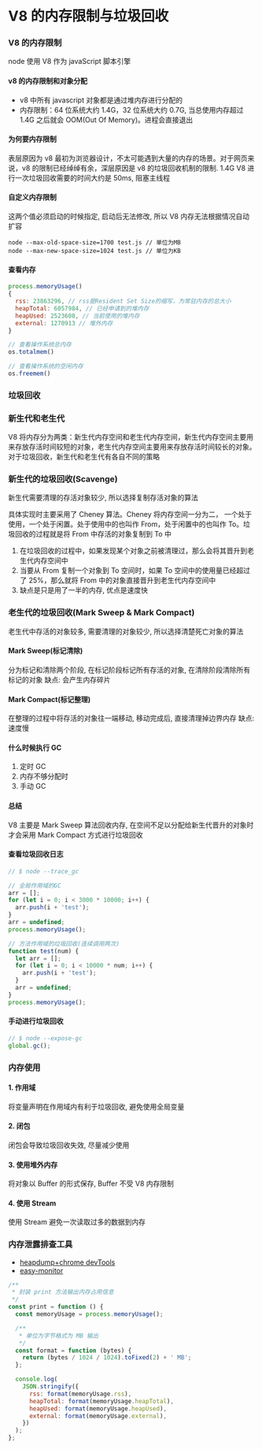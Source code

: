# V8 的内存限制与垃圾回收

### V8 的内存限制

node 使用 V8 作为 javaScript 脚本引擎

#### v8 的内存限制和对象分配

- v8 中所有 javascript 对象都是通过堆内存进行分配的
- 内存限制：64 位系统大约 1.4G，32 位系统大约 0.7G, 当总使用内存超过 1.4G 之后就会 OOM(Out Of Memory)。进程会直接退出

#### 为何要内存限制

表层原因为 v8 最初为浏览器设计，不太可能遇到大量的内存的场景。对于网页来说，v8 的限制已经绰绰有余，深层原因是 v8 的垃圾回收机制的限制.
1.4G V8 进行一次垃圾回收需要的时间大约是 50ms, 阻塞主线程

#### 自定义内存限制

这两个值必须启动的时候指定, 启动后无法修改, 所以 V8 内存无法根据情况自动扩容

```shell
node --max-old-space-size=1700 test.js // 单位为MB
node --max-new-space-size=1024 test.js // 单位为KB
```

#### 查看内存

```js
process.memoryUsage()
{
  rss: 23863296, // rss是Resident Set Size的缩写，为常驻内存的总大小
  heapTotal: 6057984, // 已经申请到的堆内存
  heapUsed: 2523608, // 当前使用的堆内存
  external: 1270913 // 堆外内存
}

// 查看操作系统总内存
os.totalmem()

// 查看操作系统的空闲内存
os.freemem()
```

### 垃圾回收

### 新生代和老生代

V8 将内存分为两类：新生代内存空间和老生代内存空间，新生代内存空间主要用来存放存活时间较短的对象，老生代内存空间主要用来存放存活时间较长的对象。对于垃圾回收，新生代和老生代有各自不同的策略

### 新生代的垃圾回收(Scavenge)

新生代需要清理的存活对象较少, 所以选择复制存活对象的算法

具体实现时主要采用了 Cheney 算法。Cheney 将内存空间一分为二， 一个处于使用，一个处于闲置。处于使用中的也叫作 From，处于闲置中的也叫作 To。垃圾回收的过程就是将 From 中存活的对象复制到 To 中

1. 在垃圾回收的过程中，如果发现某个对象之前被清理过，那么会将其晋升到老生代内存空间中
2. 当要从 From 复制一个对象到 To 空间时，如果 To 空间中的使用量已经超过了 25%，那么就将 From 中的对象直接晋升到老生代内存空间中
3. 缺点是只是用了一半的内存, 优点是速度快

### 老生代的垃圾回收(Mark Sweep & Mark Compact)

老生代中存活的对象较多, 需要清理的对象较少, 所以选择清楚死亡对象的算法

#### Mark Sweep(标记清除)

分为标记和清除两个阶段, 在标记阶段标记所有存活的对象, 在清除阶段清除所有标记的对象
缺点: 会产生内存碎片

#### Mark Compact(标记整理)

在整理的过程中将存活的对象往一端移动, 移动完成后, 直接清理掉边界内存
缺点: 速度慢

#### 什么时候执行 GC

1. 定时 GC
2. 内存不够分配时
3. 手动 GC

#### 总结

V8 主要是 Mark Sweep 算法回收内存, 在空间不足以分配给新生代晋升的对象时才会采用 Mark Compact 方式进行垃圾回收

#### 查看垃圾回收日志

```js
// $ node --trace_gc

// 全局作用域的GC
arr = [];
for (let i = 0; i < 3000 * 10000; i++) {
  arr.push(i + 'test');
}
arr = undefined;
process.memoryUsage();

// 方法作用域的垃圾回收(连续调用两次)
function test(num) {
  let arr = [];
  for (let i = 0; i < 10000 * num; i++) {
    arr.push(i + 'test');
  }
  arr = undefined;
}
process.memoryUsage();
```

#### 手动进行垃圾回收

```js
// $ node --expose-gc
global.gc();
```

### 内存使用

#### 1. 作用域

将变量声明在作用域内有利于垃圾回收, 避免使用全局变量

#### 2. 闭包

闭包会导致垃圾回收失效, 尽量减少使用

#### 3. 使用堆外内存

将对象以 Buffer 的形式保存, Buffer 不受 V8 内存限制

#### 4. 使用 Stream

使用 Stream 避免一次读取过多的数据到内存

### 内存泄露排查工具

- [heapdump+chrome devTools](https://www.ctolib.com/topics-118921.html)
- [easy-monitor](https://www.jianshu.com/p/791a9ba77abb)

```js
/**
 * 封装 print 方法输出内存占用信息
 */
const print = function () {
  const memoryUsage = process.memoryUsage();

  /**
   * 单位为字节格式为 MB 输出
   */
  const format = function (bytes) {
    return (bytes / 1024 / 1024).toFixed(2) + ' MB';
  };

  console.log(
    JSON.stringify({
      rss: format(memoryUsage.rss),
      heapTotal: format(memoryUsage.heapTotal),
      heapUsed: format(memoryUsage.heapUsed),
      external: format(memoryUsage.external),
    })
  );
};
```
